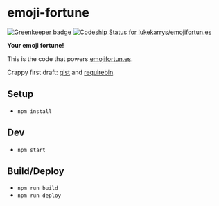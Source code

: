 emoji-fortune
=============

[![Greenkeeper badge](https://badges.greenkeeper.io/lukekarrys/emojifortun.es.svg)](https://greenkeeper.io/)
[ ![Codeship Status for lukekarrys/emojifortun.es](https://codeship.com/projects/3bd7dc40-8406-0133-3e65-0221f9c8cecf/status?branch=master)](https://codeship.com/projects/121856)

**Your emoji fortune!**

This is the code that powers [emojifortun.es](https://emojifortunes.lukecod.es).

Crappy first draft: [gist](https://gist.github.com/lukekarrys/10309585) and [requirebin](http://requirebin.com/?gist=lukekarrys/10309585).

## Setup

* `npm install`

## Dev

* `npm start`

## Build/Deploy

* `npm run build`
* `npm run deploy`

